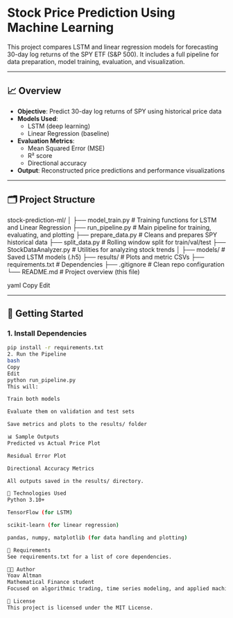
# Stock Price Prediction Using Machine Learning

This project compares LSTM and linear regression models for forecasting 30-day log returns of the SPY ETF (S&P 500). It includes a full pipeline for data preparation, model training, evaluation, and visualization.

---

## 📈 Overview

- **Objective**: Predict 30-day log returns of SPY using historical price data  
- **Models Used**:
  - LSTM (deep learning)
  - Linear Regression (baseline)
- **Evaluation Metrics**:
  - Mean Squared Error (MSE)
  - R² score
  - Directional accuracy
- **Output**: Reconstructed price predictions and performance visualizations

---

## 🗂 Project Structure

stock-prediction-ml/
│
├── model_train.py # Training functions for LSTM and Linear Regression
├── run_pipeline.py # Main pipeline for training, evaluating, and plotting
├── prepare_data.py # Cleans and prepares SPY historical data
├── split_data.py # Rolling window split for train/val/test
├── StockDataAnalyzer.py # Utilities for analyzing stock trends
│
├── models/ # Saved LSTM models (.h5)
├── results/ # Plots and metric CSVs
├── requirements.txt # Dependencies
├── .gitignore # Clean repo configuration
└── README.md # Project overview (this file)

yaml
Copy
Edit

---

## 🚀 Getting Started

### 1. Install Dependencies
```bash
pip install -r requirements.txt
2. Run the Pipeline
bash
Copy
Edit
python run_pipeline.py
This will:

Train both models

Evaluate them on validation and test sets

Save metrics and plots to the results/ folder

📊 Sample Outputs
Predicted vs Actual Price Plot

Residual Error Plot

Directional Accuracy Metrics

All outputs saved in the results/ directory.

🧠 Technologies Used
Python 3.10+

TensorFlow (for LSTM)

scikit-learn (for linear regression)

pandas, numpy, matplotlib (for data handling and plotting)

📎 Requirements
See requirements.txt for a list of core dependencies.

🧑‍💻 Author
Yoav Altman
Mathematical Finance student
Focused on algorithmic trading, time series modeling, and applied machine learning.

📄 License
This project is licensed under the MIT License.